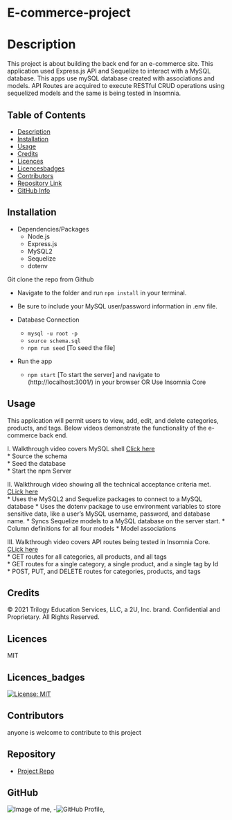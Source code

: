 # E-commerce-project

# Description
This project is about building the back end for an e-commerce site. This application used Express.js API and Sequelize to interact with a MySQL database. This apps use mySQL database created  with associations and models. API Routes are acquired to execute RESTful CRUD operations using sequelized models and the same is being tested in Insomnia.
  

## Table of Contents

  - [Description](#Description)
  - [Installation](#Installation)
  - [Usage](#Usage)
  - [Credits](#Credits)
  - [Licences](#Licences)
  - [Licencesbadges](#Licences_badges)
  - [Contributors](#Contributors)
  - [Repository Link](#Repository)
  - [GitHub Info](#GitHub) 
  
  
  ## Installation
  
  * Dependencies/Packages
    - Node.js
    - Express.js
    - MySQL2
    - Sequelize
    - dotenv

Git clone the repo from Github

* Navigate to the folder and run `npm install` in your terminal.

* Be sure to include your MySQL user/password information in .env file.

* Database Connection
    - `mysql -u root -p`
    - `source schema.sql`
    - `npm run seed` [To seed the file]

* Run the app
     - `npm start` [To start the server] and navigate to (http://localhost:3001/) in your browser OR Use Insomnia Core

## Usage 
This application will permit users to view, add, edit, and delete categories, products, and tags. Below videos demonstrate the functionality of the e-commerce back end.

I. Walkthrough video covers MySQL shell [Click here](https://drive.google.com/file/d/1r_WcDCPPYow0gEEgHmhIZ0jgRq_JtqOA/view?usp=sharing)<br>
    * Source the schema <br>
    * Seed the database <br>
    * Start the npm Server

II. Walkthrough video showing all the technical acceptance criteria met. [CLick here](https://drive.google.com/file/d/1Nmz9sq3zJG-HSmudyaCe_pQJkwg10l89/view?usp=sharing)<br>
    * Uses the MySQL2 and Sequelize packages to connect to a MySQL database
    * Uses the dotenv package to use environment variables to store sensitive data, like a user’s MySQL username, password, and database name.
    * Syncs Sequelize models to a MySQL database on the server start.
    * Column definitions for all four models
    * Model associations
  
III. Walkthrough video covers API routes being tested in Insomnia Core. [CLick here](https://drive.google.com/file/d/1FzJToxYHWtpTprhWHOgDdM63MPSvwLkm/view?usp=sharing)<br>
    *  GET routes for all categories, all products, and all tags <br>
    *  GET routes for a single category, a single product, and a single tag by Id<br>
    *  POST, PUT, and DELETE routes for categories, products, and tags

  
## Credits

© 2021 Trilogy Education Services, LLC, a 2U, Inc. brand. Confidential and Proprietary. All Rights Reserved.

## Licences
MIT

## Licences_badges

 [![License: MIT](https://img.shields.io/badge/License-MIT-yellow.svg)](https://opensource.org/licenses/MIT)

## Contributors
  
anyone is welcome to contribute to this project
  
## Repository
  
  - [Project Repo](https://github.com/aaron-might/E-commerce-project)
  
## GitHub
  
  ![Image of me](https://avatars.githubusercontent.com/u/83680026?v=4),
  -![GitHub Profile](https://github.com/aaron-might),
  